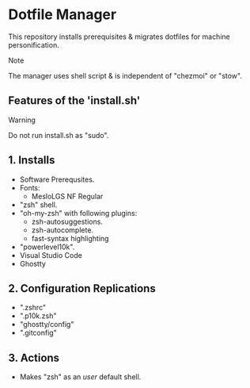 # Dotfile Manager

This repository installs prerequisites & migrates dotfiles for machine personification.

> [!NOTE]
>
> The manager uses shell script & is independent of "chezmoi" or "stow".

## Features of the 'install.sh'

> [!WARNING]
>
> Do not run install.sh as "sudo".

## 1. Installs

- Software Prerequsites.
- Fonts:
  - MesloLGS NF Regular
- "zsh" shell.
- "oh-my-zsh" with following plugins:
  - zsh-autosuggestions.
  - zsh-autocomplete.
  - fast-syntax highlighting
- "powerlevel10k".
- Visual Studio Code
- Ghostty

## 2. Configuration Replications

- ".zshrc"
- ".p10k.zsh"
- "ghostty/config"
- ".gitconfig"

## 3. Actions

- Makes "zsh" as an *user* default shell.
